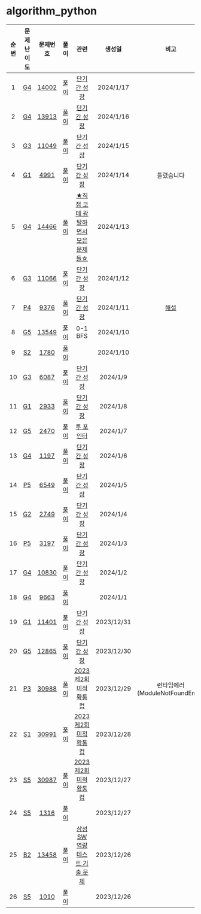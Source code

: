 # algorithm_python

|순번|문제난이도|문제번호|풀이|관련|생성일|비고|
|:---:|:---:|:---:|:---:|:---:|:---:|:---:|
|1|[G4](https://github.com/sangahnhan/algorithm_python/tree/main/G4)|[14002](https://www.acmicpc.net/problem/14002)|[풀이](https://github.com/sangahnhan/algorithm_python/blob/main/G4/14002.py)|[단기간 성장](https://www.acmicpc.net/workbook/view/4349)|2024/1/17||
|2|[G4](https://github.com/sangahnhan/algorithm_python/tree/main/G4)|[13913](https://www.acmicpc.net/problem/13913)|[풀이](https://github.com/sangahnhan/algorithm_python/blob/main/G4/13913.py)|[단기간 성장](https://www.acmicpc.net/workbook/view/4349)|2024/1/16||
|3|[G3](https://github.com/sangahnhan/algorithm_python/tree/main/G3)|[11049](https://www.acmicpc.net/problem/11049)|[풀이](https://github.com/sangahnhan/algorithm_python/blob/main/G3/11049.py)|[단기간 성장](https://www.acmicpc.net/workbook/view/4349)|2024/1/15||
|4|[G1](https://github.com/sangahnhan/algorithm_python/tree/main/G1)|[4991](https://www.acmicpc.net/problem/4991)|[풀이](https://github.com/sangahnhan/algorithm_python/blob/main/G1/4991.py)|[단기간 성장](https://www.acmicpc.net/workbook/view/4349)|2024/1/14|틀렸습니다|
|5|[G4](https://github.com/sangahnhan/algorithm_python/tree/main/G4)|[14466](https://www.acmicpc.net/problem/14466)|[풀이](https://github.com/sangahnhan/algorithm_python/blob/main/G4/14466.py)|[★직접 코테 광탈하면서 모은 문제들☆](https://www.acmicpc.net/workbook/view/4357)|2024/1/13||
|6|[G3](https://github.com/sangahnhan/algorithm_python/tree/main/G3)|[11066](https://www.acmicpc.net/problem/11066)|[풀이](https://github.com/sangahnhan/algorithm_python/blob/main/G3/11066.py)|[단기간 성장](https://www.acmicpc.net/workbook/view/4349)|2024/1/12||
|7|[P4](https://github.com/sangahnhan/algorithm_python/tree/main/P4)|[9376](https://www.acmicpc.net/problem/9376)|[풀이](https://github.com/sangahnhan/algorithm_python/blob/main/P4/9376.py)|[단기간 성장](https://www.acmicpc.net/workbook/view/4349)|2024/1/11|[해설](https://velog.io/@happy_sangahn/%EB%B0%B1%EC%A4%80-9376%EB%B2%88-%ED%83%88%EC%98%A5)|
|8|[G5](https://github.com/sangahnhan/algorithm_python/tree/main/G5)|[13549](https://www.acmicpc.net/problem/13549)|[풀이](https://github.com/sangahnhan/algorithm_python/blob/main/G5/13549.py)|0-1 BFS|2024/1/10||
|9|[S2](https://github.com/sangahnhan/algorithm_python/tree/main/S2)|[1780](https://www.acmicpc.net/problem/1780)|[풀이](https://github.com/sangahnhan/algorithm_python/blob/main/S2/1780.py)||2024/1/10||
|10|[G3](https://github.com/sangahnhan/algorithm_python/tree/main/G3)|[6087](https://www.acmicpc.net/problem/6087)|[풀이](https://github.com/sangahnhan/algorithm_python/blob/main/G3/6087.py)|[단기간 성장](https://www.acmicpc.net/workbook/view/4349)|2024/1/9||
|11|[G1](https://github.com/sangahnhan/algorithm_python/tree/main/G1)|[2933](https://www.acmicpc.net/problem/2933)|[풀이](https://github.com/sangahnhan/algorithm_python/blob/main/G1/2933.py)|[단기간 성장](https://www.acmicpc.net/workbook/view/4349)|2024/1/8||
|12|[G5](https://github.com/sangahnhan/algorithm_python/tree/main/G5)|[2470](https://www.acmicpc.net/problem/2470)|[풀이](https://github.com/sangahnhan/algorithm_python/blob/main/G5/2470.py)|[투 포인터](https://www.acmicpc.net/step/59)|2024/1/7||
|13|[G4](https://github.com/sangahnhan/algorithm_python/tree/main/G4)|[1197](https://www.acmicpc.net/problem/1197)|[풀이](https://github.com/sangahnhan/algorithm_python/blob/main/G4/1197.py)|[단기간 성장](https://www.acmicpc.net/workbook/view/4349)|2024/1/6||
|14|[P5](https://github.com/sangahnhan/algorithm_python/tree/main/P5)|[6549](https://www.acmicpc.net/problem/6549)|[풀이](https://github.com/sangahnhan/algorithm_python/blob/main/P5/6549.py)|[단기간 성장](https://www.acmicpc.net/workbook/view/4349)|2024/1/5||
|15|[G2](https://github.com/sangahnhan/algorithm_python/tree/main/G2)|[2749](https://www.acmicpc.net/problem/2749)|[풀이](https://github.com/sangahnhan/algorithm_python/blob/main/G2/2749.py)|[단기간 성장](https://www.acmicpc.net/workbook/view/4349)|2024/1/4||
|16|[P5](https://github.com/sangahnhan/algorithm_python/tree/main/P5)|[3197](https://www.acmicpc.net/problem/3197)|[풀이](https://github.com/sangahnhan/algorithm_python/blob/main/P5/3197.py)|[단기간 성장](https://www.acmicpc.net/workbook/view/4349)|2024/1/3||
|17|[G4](https://github.com/sangahnhan/algorithm_python/tree/main/G4)|[10830](https://www.acmicpc.net/problem/10830)|[풀이](https://github.com/sangahnhan/algorithm_python/blob/main/G4/10830.py)|[단기간 성장](https://www.acmicpc.net/workbook/view/4349)|2024/1/2||
|18|[G4](https://github.com/sangahnhan/algorithm_python/tree/main/G4)|[9663](https://www.acmicpc.net/problem/9663)|[풀이](https://github.com/sangahnhan/algorithm_python/blob/main/G4/9663.py)||2024/1/1||
|19|[G1](https://github.com/sangahnhan/algorithm_python/tree/main/G1)|[11401](https://www.acmicpc.net/problem/11401)|[풀이](https://github.com/sangahnhan/algorithm_python/blob/main/G1/11401.py)|[단기간 성장](https://www.acmicpc.net/workbook/view/4349)|2023/12/31||
|20|[G5](https://github.com/sangahnhan/algorithm_python/tree/main/G5)|[12865](https://www.acmicpc.net/problem/12865)|[풀이](https://github.com/sangahnhan/algorithm_python/blob/main/G5/12865.py)|[단기간 성장](https://www.acmicpc.net/workbook/view/4349)|2023/12/30||
|21|[P3](https://github.com/sangahnhan/algorithm_python/tree/main/P3)|[30988](https://www.acmicpc.net/problem/30988)|[풀이](https://github.com/sangahnhan/algorithm_python/blob/main/P3/30988.py)|[2023 제2회 미적확통컵](https://www.acmicpc.net/contest/view/1218)|2023/12/29|런타임에러(ModuleNotFoundError)|
|22|[S1](https://github.com/sangahnhan/algorithm_python/tree/main/S1)|[30991](https://www.acmicpc.net/problem/30991)|[풀이](https://github.com/sangahnhan/algorithm_python/blob/main/S1/30991.py)|[2023 제2회 미적확통컵](https://www.acmicpc.net/contest/view/1218)|2023/12/28||
|23|[S5](https://github.com/sangahnhan/algorithm_python/tree/main/S5)|[30987](https://www.acmicpc.net/problem/30987)|[풀이](https://github.com/sangahnhan/algorithm_python/blob/main/S5/30987.py)|[2023 제2회 미적확통컵](https://www.acmicpc.net/contest/view/1218)|2023/12/27||
|24|[S5](https://github.com/sangahnhan/algorithm_python/tree/main/S5)|[1316](https://www.acmicpc.net/problem/1316)|[풀이](https://github.com/sangahnhan/algorithm_python/blob/main/S5/1316.py)||2023/12/27||
|25|[B2](https://github.com/sangahnhan/algorithm_python/tree/main/B2)|[13458](https://www.acmicpc.net/problem/13458)|[풀이](https://github.com/sangahnhan/algorithm_python/blob/main/B2/13458.py)|[삼성 SW 역량 테스트 기출 문제](https://www.acmicpc.net/workbook/view/1152)|2023/12/26||
|26|[S5](https://github.com/sangahnhan/algorithm_python/tree/main/S5)|[1010](https://www.acmicpc.net/problem/1010)|[풀이](https://github.com/sangahnhan/algorithm_python/blob/main/S5/1010.py)||2023/12/26||